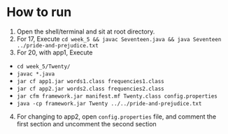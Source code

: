 # How to run

1. Open the shell/terminal and sit at root directory.
2. For 17, Execute `cd week_5 && javac Seventeen.java && java Seventeen ../pride-and-prejudice.txt`
3. For 20, with app1, Execute
  - `cd week_5/Twenty/`
  - `javac *.java`
  - `jar cf app1.jar words1.class frequencies1.class`
  - `jar cf app2.jar words2.class frequencies2.class`
  - `jar cfm framework.jar manifest.mf Twenty.class config.properties`
  - `java -cp framework.jar Twenty ../../pride-and-prejudice.txt`
4. For changing to app2, open `config.properties` file, and comment the first section and uncomment the second section